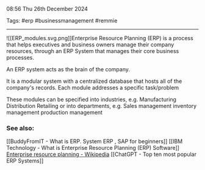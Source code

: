 08:56 Thu 26th December 2024

Tags: #erp #businessmanagement #remmie

------------------------------------
![[ERP_modules.svg.png]]Enterprise Resource Planning (ERP) is a process that helps executives and business owners manage their company resources, through an ERP System that manages their core business processes.

An ERP system acts as the brain of the company.

It is a modular system with a centralized database that hosts all of the company's records. Each module addresses a specific task/problem 

These modules can be specified into industries, e.g.
	Manufacturing
	Distribution
	Retailing
or into departments, e.g.
	Sales management
	inventory management
	production management
### See also:
[[BuddyFromIT - What is ERP.  System ERP , SAP for beginners]]
[[IBM Technology - What is Enterprise Resource Planning (ERP) Software]]
[Enterprise resource planning - Wikipedia](https://en.wikipedia.org/wiki/Enterprise_resource_planning)
[[ChatGPT - Top ten most popular ERP Systems]]
